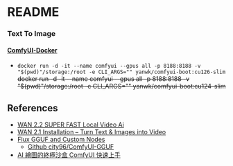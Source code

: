 # README 

### Text To Image
#### [ComfyUI-Docker](https://github.com/YanWenKun/ComfyUI-Docker)
- `docker run -d -it --name comfyui --gpus all -p 8188:8188 -v "$(pwd)"/storage:/root -e CLI_ARGS="" yanwk/comfyui-boot:cu126-slim`
~~docker run -d -it --name comfyui --gpus all -p 8188:8188 -v "$(pwd)"/storage:/root -e CLI_ARGS="" yanwk/comfyui-boot:cu124-slim~~


## References
* [WAN 2.2 SUPER FAST Local Video Ai](https://www.youtube.com/watch?v=geSIepK8ekQ)
* [WAN 2.1 Installation – Turn Text & Images into Video](https://www.youtube.com/watch?v=v2Eu72JVDsQ&t=14s)
* [Flux GGUF and Custom Nodes](https://www.youtube.com/watch?v=Ym0oJpRbj4U)
  * [Github city96/ComfyUI-GGUF](https://github.com/city96/ComfyUI-GGUF)  
* [AI 繪圖的終極沙盒 ComfyUI 快速上手](https://www.youtube.com/watch?v=bbuspQWHt9w)
